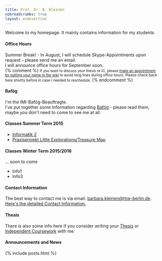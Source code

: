 ```yaml
---
title: Prof. Dr. B. Kleinen
nobreadcrumbs: true
layout: widesection
---
```


<p>Welcome to my homepage. It mainly contains information for my students.</p>

<div class = "box">
<h4>Office Hours</h4>
Summer Break! - In August, I will
schedule Skype-Appointments upon request - please send me an email.
<br/>I will announce office hours for September soon.

<br/>
{% comment %}
<small>
If you want to discuss your thesis or IC, please <a href="https://github.com/bkleinen/bkleinen.github.io/wiki">make an appointment by putting your name in the wiki</a> to avoid long lines during office hours.
<span class="attention">Please check back here shortly before in case I needed to reschedule.</span> </small>
{% endcomment %}
</div>


<div class = "box">
<h4>Baf&ouml;g</h4>
I'm the IMI-Baf&ouml;g-Beauftragte.<br/>
I've put together some Information regarding <a href="bafoeg/index.html">Baf&ouml;g</a> - please read them, maybe you don't need to come to see me at all.
</div>

<div class = "box">
<h4>Classes Summer Term 2015</h4>
<ul>
<li>  <a href="/ss2015/info2">Informatik 2</a></li>
<li>  <a href="/ss2015/project/index.html">Praxisprojekt Little Explorations/Treasure Map</a></li>
</ul>
</div>
<div class = "box">
<h4>Classes Winter Term 2015/2016</h4>
... soon to come
<ul>
<li>Info1</li>
<li>Info3</li>
</ul>
</div>

<div class = "box">
<h4>Contact Information</h4>
The best way to contact me is via email: <a href="mailto:barbara.kleinen@htw-berlin.de">barbara.kleinen@htw-berlin.de</a>.<br/>
<a href="about/me.html">Here's the detailed Contact Information.</a>
</div>

<div class = "box">
<h4>Thesis</h4>
<p>There is also some info here if you consider writing your <a href="thesis/index.html">Thesis</a> or <a href="thesis/independent_coursework.html">Independent Coursework</a> with me.</p>
</div>
<div class = "below">
<h4>Announcements and News</h4>

{% include posts.html %}
